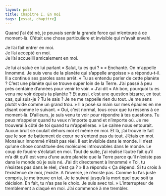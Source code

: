 ```yaml
---
layout: post
title: Chapitre I. En moi 
tags: [essai, chapitre]
---
```


Quand j'ai été né, je pouvais sentir la grande force qui m’entoure à ce
moment-là. C’était une chose particulière et invisible qui m’avait envahi.

Je l’ai fait entrer en moi.<br>
Je l’ai accepté en moi.<br>
Je l’ai accueilli amicalement en moi.<br>

Je lui ai salué en lui parlant « Salut, tu es qui ? » « Enchanté. On m’appelle
Innommé. Je suis venu de la planète qui s’appelle angoisse » a répondu-t-il. Il
a continué ses paroles sans arrêt. « Tu as entendu parler de cette planète ?
C’est une planète qui se trouve super loin de la Terre. J’ai passé à peu près
centaine d’années pour venir te voir. » J’ai dit « Ah bon, pourquoi tu es venu
me voir depuis ta planète ? Et aussi, c’est une question bizarre, en tout cas,
qui suis-je ? Tu le sais ? Je ne me rappelle rien du tout. Je me sens plutôt
vide comme un grand trou. » Il a posé sa main sur mes épaules en me disant
comme le suivant. « Oui, c’est normal, tous ceux que tu ressens à ce moment-là.
D’ailleurs, je suis venu te voir pour répondre à tes questions. Tu peux
m’appeler quand tu veux n’importe quand et n’importe où. Je me trouverai à côté
de toi quand tu m’appelleras. » Le calme nous entourait. Aucun bruit se coulait
dehors moi et même en moi. Et là, j’ai trouvé le fait que le son de battement
de cœur ne s’entend pas du tout. J’étais en moi. Monsieur Innommé n’était pas
réel. Il est invisible dans le monde. Il n’est qu’une chose constituée des
molécules introuvables dans le monde. Le coup de foudre s’éclatait en moi.
Tout de suite, j’ai réalisé l’autre fait qu’il m’a dit qu’il est venu d’une
autre planète que la Terre parce qu’il n’existe pas dans le monde où je suis
né. J’ai dit directement à Innommé « Toi, tu n’existes pas dans le réel, c’est
ça ? » Il a répondu « Ça dépend. Si tu crois à l’existence de moi, j’existe.
A l’inverse, je n’existe pas. Comme tu l’as juste compris, je me trouve en toi.
Je te suivrai jusqu’à la mort quel que soit ta décision. En fait, tu n’as pas
le choix. Je suis avec toi. » L’interrupteur de tremblement a claqué en moi.
J’ai commencé à me trembler.

